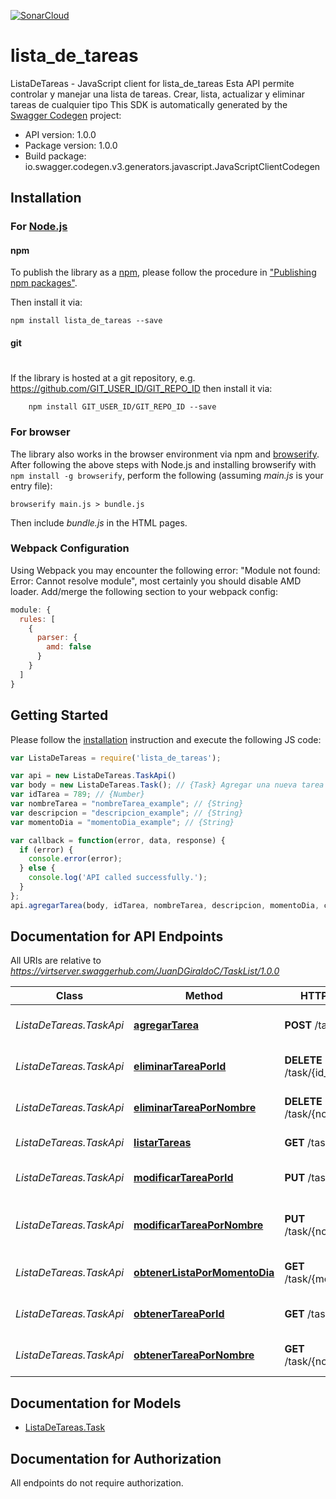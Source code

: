 [![SonarCloud](https://sonarcloud.io/images/project_badges/sonarcloud-black.svg)](https://sonarcloud.io/summary/new_code?id=juandgiraldoc_api-tasklist)

# lista_de_tareas

ListaDeTareas - JavaScript client for lista_de_tareas
Esta API permite controlar y manejar una lista de tareas. Crear, lista, actualizar y eliminar tareas de cualquier tipo
This SDK is automatically generated by the [Swagger Codegen](https://github.com/swagger-api/swagger-codegen) project:

- API version: 1.0.0
- Package version: 1.0.0
- Build package: io.swagger.codegen.v3.generators.javascript.JavaScriptClientCodegen

## Installation

### For [Node.js](https://nodejs.org/)

#### npm

To publish the library as a [npm](https://www.npmjs.com/),
please follow the procedure in ["Publishing npm packages"](https://docs.npmjs.com/getting-started/publishing-npm-packages).

Then install it via:

```shell
npm install lista_de_tareas --save
```

#### git
#
If the library is hosted at a git repository, e.g.
https://github.com/GIT_USER_ID/GIT_REPO_ID
then install it via:

```shell
    npm install GIT_USER_ID/GIT_REPO_ID --save
```

### For browser

The library also works in the browser environment via npm and [browserify](http://browserify.org/). After following
the above steps with Node.js and installing browserify with `npm install -g browserify`,
perform the following (assuming *main.js* is your entry file):

```shell
browserify main.js > bundle.js
```

Then include *bundle.js* in the HTML pages.

### Webpack Configuration

Using Webpack you may encounter the following error: "Module not found: Error:
Cannot resolve module", most certainly you should disable AMD loader. Add/merge
the following section to your webpack config:

```javascript
module: {
  rules: [
    {
      parser: {
        amd: false
      }
    }
  ]
}
```

## Getting Started

Please follow the [installation](#installation) instruction and execute the following JS code:

```javascript
var ListaDeTareas = require('lista_de_tareas');

var api = new ListaDeTareas.TaskApi()
var body = new ListaDeTareas.Task(); // {Task} Agregar una nueva tarea a la lista
var idTarea = 789; // {Number} 
var nombreTarea = "nombreTarea_example"; // {String} 
var descripcion = "descripcion_example"; // {String} 
var momentoDia = "momentoDia_example"; // {String} 

var callback = function(error, data, response) {
  if (error) {
    console.error(error);
  } else {
    console.log('API called successfully.');
  }
};
api.agregarTarea(body, idTarea, nombreTarea, descripcion, momentoDia, callback);
```

## Documentation for API Endpoints

All URIs are relative to *https://virtserver.swaggerhub.com/JuanDGiraldoC/TaskList/1.0.0*

Class | Method | HTTP request | Description
------------ | ------------- | ------------- | -------------
*ListaDeTareas.TaskApi* | [**agregarTarea**](docs/TaskApi.md#agregarTarea) | **POST** /task | Agregar una nueva tarea a la lista
*ListaDeTareas.TaskApi* | [**eliminarTareaPorId**](docs/TaskApi.md#eliminarTareaPorId) | **DELETE** /task/{id_tarea} | Elimina una tarea por su Id
*ListaDeTareas.TaskApi* | [**eliminarTareaPorNombre**](docs/TaskApi.md#eliminarTareaPorNombre) | **DELETE** /task/{nombre_tarea} | Elimina una tarea por su nombre
*ListaDeTareas.TaskApi* | [**listarTareas**](docs/TaskApi.md#listarTareas) | **GET** /task | Listar tareas almacenadas
*ListaDeTareas.TaskApi* | [**modificarTareaPorId**](docs/TaskApi.md#modificarTareaPorId) | **PUT** /task/{id_tarea} | Modificar una tarea por su id
*ListaDeTareas.TaskApi* | [**modificarTareaPorNombre**](docs/TaskApi.md#modificarTareaPorNombre) | **PUT** /task/{nombre_tarea} | Modificar una tarea por su nombre
*ListaDeTareas.TaskApi* | [**obtenerListaPorMomentoDia**](docs/TaskApi.md#obtenerListaPorMomentoDia) | **GET** /task/{momento_dia} | Obtener una lista de tareas
*ListaDeTareas.TaskApi* | [**obtenerTareaPorId**](docs/TaskApi.md#obtenerTareaPorId) | **GET** /task/{id_tarea} | Obtener una tarea por su id
*ListaDeTareas.TaskApi* | [**obtenerTareaPorNombre**](docs/TaskApi.md#obtenerTareaPorNombre) | **GET** /task/{nombre_tarea} | Obtener una tarea por su nombre

## Documentation for Models

 - [ListaDeTareas.Task](docs/Task.md)

## Documentation for Authorization

 All endpoints do not require authorization.

